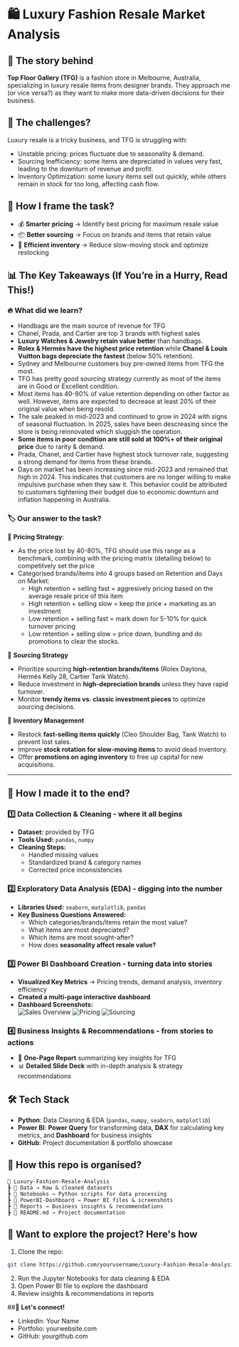 # 🛍️ Luxury Fashion Resale Market Analysis  

## 📌 The story behind
**Top Floor Gallery (TFG)** is a fashion store in Melbourne, Australia, specializing in luxury resale items from designer brands. They approach me (or vice versa?) as they want to make more data-driven decisions for their business.   

## 🚨 The challenges?
Luxury resale is a tricky business, and TFG is struggling with:
- Unstable pricing: prices fluctuate due to seasonality & demand.
- Sourcing Inefficiency: some items are depreciated in values very fast, leading to the downturn of revenue and profit.
- Inventory Optimization: some luxury items sell out quickly, while others remain in stock for too long, affecting cash flow.

## 🎯 How I frame the task?   
- 💰 **Smarter pricing** → Identify best pricing for maximum resale value  
- 📦 **Better sourcing** → Focus on brands and items that retain value  
- 🔄 **Efficient inventory** → Reduce slow-moving stock and optimize restocking  

## 📊 **The Key Takeaways (If You’re in a Hurry, Read This!)**  

### 🔥 **What did we learn?**
- Handbags are the main source of revenue for TFG
- Chanel, Prada, and Cartier are top 3 brands with highest sales
- **Luxury Watches & Jewelry retain value better** than handbags.  
- **Rolex & Hermès have the highest price retention** while **Chanel & Louis Vuitton bags depreciate the fastest** (below 50% retention).
- Sydney and Melbourne customers buy pre-owned items from TFG the most.
- TFG has pretty good sourcing strategy currently as most of the items are in Good or Excellent condition.
- Most items has 40-80% of value retention depending on other factor as well. However, items are expected to decrease at least 20% of their original value when being resold.
- The sale peaked in mid-2023 and continued to grow in 2024 with signs of seasonal fluctuation. In 2025, sales have been descreasing since the store is being reinnovated which sluggish the operation.
- **Some items in poor condition are still sold at 100%+ of their original price** due to rarity & demand.
- Prada, Chanel, and Cartier have highest stock turnover rate, suggesting a strong demand for items from these brands.
- Days on market has been increasing since mid-2023 and remained that high in 2024. This indicates that customers are no longer willing to make impulsive purchase when they saw it. This behavior could be attributed to customers tightening their budget due to economic downturn and inflation happening in Australia. 

### 🏷 **Our answer to the task?**
📌 **Pricing Strategy**:  
- As the price lost by 40-80%, TFG should use this range as a benchmark, combining with the pricing matrix (detailing below) to competitvely set the price
- Categorised brands/items into 4 groups based on Retention and Days on Market:
  - High retention + selling fast = aggresively pricing based on the average resale price of this item
  - High retention + selling slow = keep the price + marketing as an investment 
  - Low retention + selling fast = mark down for 5-10% for quick turnover pricing
  - Low retention + selling slow = price down, bundling and do promotions to clear the stocks.
  
📌 **Sourcing Strategy**  
- Prioritize sourcing **high-retention brands/items** (Rolex Daytona, Hermès Kelly 28, Cartier Tank Watch).  
- Reduce investment in **high-depreciation brands** unless they have rapid turnover.  
- Monitor **trendy items vs. classic investment pieces** to optimize sourcing decisions.

📌 **Inventory Management**  
- Restock **fast-selling items quickly** (Cleo Shoulder Bag, Tank Watch) to prevent lost sales.  
- Improve **stock rotation for slow-moving items** to avoid dead inventory.  
- Offer **promotions on aging inventory** to free up capital for new acquisitions.  

---

## 🔄 **How I made it to the end?**  
### **1️⃣ Data Collection & Cleaning - where it all begins**  
- **Dataset:** provided by TFG  
- **Tools Used:** `pandas`, `numpy`  
- **Cleaning Steps:**
  - Handled missing values  
  - Standardized brand & category names  
  - Corrected price inconsistencies  

### **2️⃣ Exploratory Data Analysis (EDA) - digging into the number**
- **Libraries Used:** `seaborn`, `matplotlib`, `pandas`
- **Key Business Questions Answered:**  
  - Which categories/brands/items retain the most value?  
  - What items are most depreciated?  
  - Which items are most sought-after?  
  - How does **seasonality affect resale value?**  

### **3️⃣ Power BI Dashboard Creation - turning data into stories**  
- **Visualized Key Metrics** → Pricing trends, demand analysis, inventory efficiency  
- **Created a multi-page interactive dashboard**  
- **Dashboard Screenshots:**  
![Sales Overview](PowerBI-dashboard/TFG_Resale_Overview.png)
![Pricing](PowerBI-dashboard/TFG_Resale_Pricing.png)
![Sourcing](PowerBI-dashboard/TFG_Resale_Sourcing.png)
### **4️⃣ Business Insights & Recommendations - from stories to actions**  
- 📄 **One-Page Report** summarizing key insights for TFG  
- 📊 **Detailed Slide Deck** with in-depth analysis & strategy recommendations  

## **🛠️ Tech Stack**  
- **Python**: Data Cleaning & EDA (`pandas`, `numpy`, `seaborn`, `matplotlib`)  
- **Power BI**: **Power Query** for transforming data, **DAX** for calculating key metrics, and **Dashboard** for business insights  
- **GitHub**: Project documentation & portfolio showcase  

## **📂 How this repo is organised?**  
```
📂 Luxury-Fashion-Resale-Analysis
┣ 📂 Data → Raw & cleaned datasets
┣ 📂 Notebooks → Python scripts for data processing
┣ 📂 PowerBI-Dashboard → Power BI files & screenshots
┣ 📂 Reports → Business insights & recommendations
┣ 📜 README.md → Project documentation
```
## 📢 **Want to explore the project? Here's how**  
1. Clone the repo:
```bash
git clone https://github.com/yourusername/Luxury-Fashion-Resale-Analysis.git
```
2. Run the Jupyter Notebooks for data cleaning & EDA
3. Open Power BI file to explore the dashboard
4. Review insights & recommendations in reports

##📩 **Let's connect!**
- LinkedIn: Your Name
- Portfolio: yourwebsite.com
- GitHub: yourgithub.com
